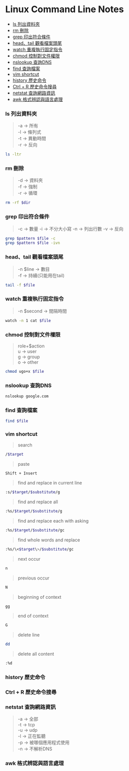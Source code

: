 # Linux Command Line Notes

+ [ls 列出資料夾](#ls-列出資料夾)
+ [rm 刪除](#rm-刪除)
+ [grep 印出符合條件](#grep-印出符合條件)
+ [head、tail 觀看檔案頭尾](#headtail-觀看檔案頭尾)
+ [watch 重複執行固定指令](#watch-重複執行固定指令)
+ [chmod 控制對文件權限](#chmod-控制對文件權限)
+ [nslookup 查詢DNS](#nslookup-查詢dns)
+ [find 查詢檔案](#find-查詢檔案)
+ [vim shortcut](#vim-shortcut)
+ [history 歷史命令](#history-歷史命令)
+ [Ctrl + R 歷史命令搜尋](#ctrl--r-歷史命令搜尋)
+ [netstat 查詢網路資訊](#netstat-查詢網路資訊)
+ [awk 格式辨認與語言處理](#awk-格式辨認與語言處理)

### ls 列出資料夾

> -a -> 所有 \
> -l -> 條列式 \
> -t -> 異動時間 \
> -r -> 反向

```bash
ls -ltr
```

### rm 刪除

> -d -> 資料夾 \
> -f -> 強制 \
> -r -> 循環

```bash
rm -rf $dir
```

### grep 印出符合條件
> -c -> 數量
> -i -> 不分大小寫
> -n -> 列出行數
> -v -> 反向

```bash
grep $pattern $file -c
grep $pattern $file -ivn
```

### head、tail 觀看檔案頭尾

> -n $line -> 數目\
> -f -> 持續(只能用在tail)

```bash
tail -f $file
```

### watch 重複執行固定指令

> -n $second -> 間隔時間

```bash
watch -n 1 cat $file
```

### chmod 控制對文件權限

> role+$action \
> u -> user \
> g -> group \
> o -> other

```bash
chmod ugo+x $file
```

### nslookup 查詢DNS

```bash
nslookup google.com
```

### find 查詢檔案

```bash
find $file
```

### vim shortcut

> search
```bash
/$target
```

> paste
```
Shift + Insert
```

> find and replace in current line
```bash
:s/$target/$substitute/g
```

> find and replace all
```bash
:%s/$target/$substitute/g
```

> find and replace each with asking
```bash
:%s/$target/$substitute/gc
```

> find whole words and replace
```bash
:%s/\<$target\>/$substitute/gc
```

> next occur
```bash
n
```

> previous occur
```bash
N
```

> beginning of context
```bash
gg
```

> end of context
```bash
G
```
> delete line
```bash
dd
```

> delete all content
```bash
:%d
```

### history 歷史命令

### Ctrl + R 歷史命令搜尋

### netstat 查詢網路資訊

> -a -> 全部 \
> -t -> tcp \
> -u -> udp \
> -l -> 正在監聽 \
> -p -> 被哪個應用程式使用 \
> -n -> 不解析DNS

### awk 格式辨認與語言處理
